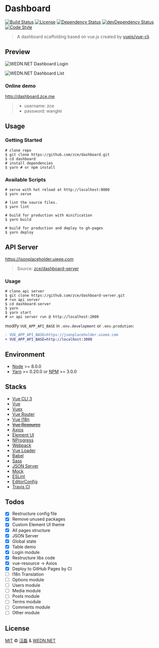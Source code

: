 # Dashboard

[![Build Status][travis-image]][travis-url]
[![License][license-image]][license-url]
[![Dependency Status][dependency-image]][dependency-url]
[![devDependency Status][devdependency-image]][devdependency-url]
[![Code Style][style-image]][style-url]

> A dashboard scaffolding based on vue.js created by [vuejs/vue-cli](https://github.com/vuejs/vue-cli).

## Preview

![WEDN.NET Dashboard Login](https://user-images.githubusercontent.com/6166576/44618442-71adfc80-a8a8-11e8-8ff5-3dcb95dcaa8b.png)

![WEDN.NET Dashboard List](https://user-images.githubusercontent.com/6166576/44618443-74105680-a8a8-11e8-9af9-06ae4afb6d27.png)

### Online demo

http://dashboard.zce.me

> - username: zce
> - password: wanglei

## Usage

### Getting Started

```shell
# clone repo
$ git clone https://github.com/zce/dashboard.git
$ cd dashboard
# install dependencies
$ yarn # or npm install
```

### Available Scripts

```shell
# serve with hot reload at http://localhost:8080
$ yarn serve

# lint the source files.
$ yarn lint

# build for production with minification
$ yarn build

# build for production and deploy to gh-pages
$ yarn deploy
```

## API Server

https://jsonplaceholder.uieee.com

> Source: [zce/dashboard-server](https://github.com/zce/dashboard-server)

### Usage

```shell
# clone api server
$ git clone https://github.com/zce/dashboard-server.git
# run api server
$ cd dashboard-server
$ yarn
$ yarn start
# => api server run @ http://localhost:2080
```

modify `VUE_APP_API_BASE` in `.env.development` or `.env.prodution`:

```diff
- VUE_APP_API_BASE=https://jsonplaceholder.uieee.com
+ VUE_APP_API_BASE=http://localhost:3000
```

## Environment

- [Node](https://nodejs.org) >= 8.0.0
- [Yarn](https://yarnpkg.com) >= 0.20.0 or [NPM](https://www.npmjs.com) >= 3.0.0

## Stacks

- [Vue CLI 3](https://github.com/vuejs/vue-cli)
- [Vue](https://vuejs.org)
- [Vuex](https://github.com/vuejs/vuex)
- [Vue Router](https://github.com/vuejs/vue-router)
- [Vue I18n](https://github.com/kazupon/vue-i18n)
- ~~[Vue Resource](https://github.com/pagekit/vue-resource)~~
- [Axios](https://github.com/mzabriskie/axios)
- [Element UI](https://github.com/ElemeFE/element)
- [NProgress](https://github.com/rstacruz/nprogress)
- [Webpack](https://webpack.js.org)
- [Vue Loader](https://vue-loader-v14.vuejs.org)
- [Babel](https://babeljs.io)
- [Sass](https://sass-lang.com)
- [JSON Server](https://github.com/typicode/json-server)
- [Mock](http://mockjs.com)
- [ESLint](http://eslint.org)
- [EditorConfig](https://editorconfig.org)
- [Travis CI](https://travis-ci.org)

## Todos

- [x] Restructure config file
- [x] Remove unused packages
- [x] Custom Element UI theme
- [x] All pages structure
- [x] JSON Server
- [x] Global state
- [x] Table demo
- [x] Login module
- [x] Restructure libs code
- [x] vue-resource -> Axios
- [x] Deploy to GitHub Pages by CI
- [ ] I18n Translation
- [ ] Options module
- [ ] Users module
- [ ] Media module
- [ ] Posts module
- [ ] Terms module
- [ ] Comments module
- [ ] Other module

## License

[MIT](LICENSE) &copy; [汪磊](https://zce.me) &amp; [WEDN.NET](https://wedn.net)



[travis-image]: https://img.shields.io/travis/zce/dashboard.svg
[travis-url]: https://travis-ci.org/zce/dashboard
[license-image]: https://img.shields.io/github/license/zce/dashboard.svg
[license-url]: https://github.com/zce/dashboard/blob/master/LICENSE
[dependency-image]: https://img.shields.io/david/zce/dashboard.svg
[dependency-url]: https://david-dm.org/zce/dashboard
[devdependency-image]: https://img.shields.io/david/dev/zce/dashboard.svg
[devdependency-url]: https://david-dm.org/zce/dashboard?type=dev
[style-image]: https://img.shields.io/badge/code%20style-standard-brightgreen.svg
[style-url]: http://standardjs.com
